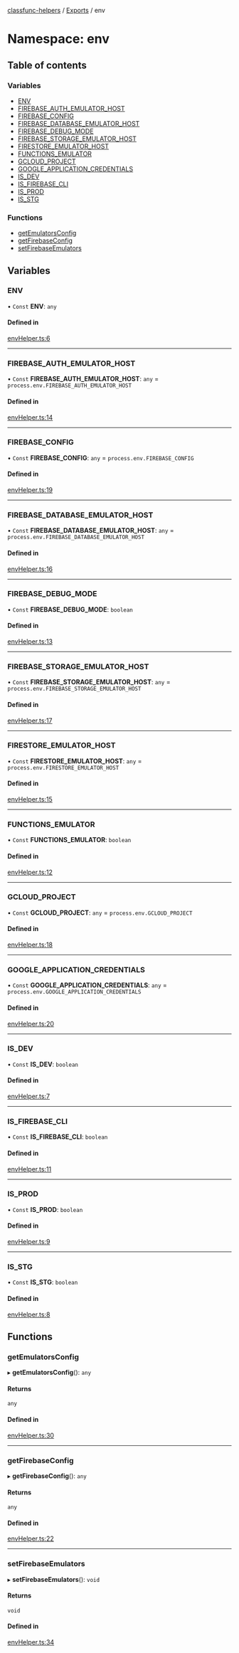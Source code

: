[classfunc-helpers](../README.md) / [Exports](../modules.md) / env

# Namespace: env

## Table of contents

### Variables

- [ENV](env.md#env)
- [FIREBASE\_AUTH\_EMULATOR\_HOST](env.md#firebase_auth_emulator_host)
- [FIREBASE\_CONFIG](env.md#firebase_config)
- [FIREBASE\_DATABASE\_EMULATOR\_HOST](env.md#firebase_database_emulator_host)
- [FIREBASE\_DEBUG\_MODE](env.md#firebase_debug_mode)
- [FIREBASE\_STORAGE\_EMULATOR\_HOST](env.md#firebase_storage_emulator_host)
- [FIRESTORE\_EMULATOR\_HOST](env.md#firestore_emulator_host)
- [FUNCTIONS\_EMULATOR](env.md#functions_emulator)
- [GCLOUD\_PROJECT](env.md#gcloud_project)
- [GOOGLE\_APPLICATION\_CREDENTIALS](env.md#google_application_credentials)
- [IS\_DEV](env.md#is_dev)
- [IS\_FIREBASE\_CLI](env.md#is_firebase_cli)
- [IS\_PROD](env.md#is_prod)
- [IS\_STG](env.md#is_stg)

### Functions

- [getEmulatorsConfig](env.md#getemulatorsconfig)
- [getFirebaseConfig](env.md#getfirebaseconfig)
- [setFirebaseEmulators](env.md#setfirebaseemulators)

## Variables

### ENV

• `Const` **ENV**: `any`

#### Defined in

[envHelper.ts:6](https://github.com/ClassFunc/classfunc-helpers/blob/54c3f24/src/envHelper.ts#L6)

___

### FIREBASE\_AUTH\_EMULATOR\_HOST

• `Const` **FIREBASE\_AUTH\_EMULATOR\_HOST**: `any` = `process.env.FIREBASE_AUTH_EMULATOR_HOST`

#### Defined in

[envHelper.ts:14](https://github.com/ClassFunc/classfunc-helpers/blob/54c3f24/src/envHelper.ts#L14)

___

### FIREBASE\_CONFIG

• `Const` **FIREBASE\_CONFIG**: `any` = `process.env.FIREBASE_CONFIG`

#### Defined in

[envHelper.ts:19](https://github.com/ClassFunc/classfunc-helpers/blob/54c3f24/src/envHelper.ts#L19)

___

### FIREBASE\_DATABASE\_EMULATOR\_HOST

• `Const` **FIREBASE\_DATABASE\_EMULATOR\_HOST**: `any` = `process.env.FIREBASE_DATABASE_EMULATOR_HOST`

#### Defined in

[envHelper.ts:16](https://github.com/ClassFunc/classfunc-helpers/blob/54c3f24/src/envHelper.ts#L16)

___

### FIREBASE\_DEBUG\_MODE

• `Const` **FIREBASE\_DEBUG\_MODE**: `boolean`

#### Defined in

[envHelper.ts:13](https://github.com/ClassFunc/classfunc-helpers/blob/54c3f24/src/envHelper.ts#L13)

___

### FIREBASE\_STORAGE\_EMULATOR\_HOST

• `Const` **FIREBASE\_STORAGE\_EMULATOR\_HOST**: `any` = `process.env.FIREBASE_STORAGE_EMULATOR_HOST`

#### Defined in

[envHelper.ts:17](https://github.com/ClassFunc/classfunc-helpers/blob/54c3f24/src/envHelper.ts#L17)

___

### FIRESTORE\_EMULATOR\_HOST

• `Const` **FIRESTORE\_EMULATOR\_HOST**: `any` = `process.env.FIRESTORE_EMULATOR_HOST`

#### Defined in

[envHelper.ts:15](https://github.com/ClassFunc/classfunc-helpers/blob/54c3f24/src/envHelper.ts#L15)

___

### FUNCTIONS\_EMULATOR

• `Const` **FUNCTIONS\_EMULATOR**: `boolean`

#### Defined in

[envHelper.ts:12](https://github.com/ClassFunc/classfunc-helpers/blob/54c3f24/src/envHelper.ts#L12)

___

### GCLOUD\_PROJECT

• `Const` **GCLOUD\_PROJECT**: `any` = `process.env.GCLOUD_PROJECT`

#### Defined in

[envHelper.ts:18](https://github.com/ClassFunc/classfunc-helpers/blob/54c3f24/src/envHelper.ts#L18)

___

### GOOGLE\_APPLICATION\_CREDENTIALS

• `Const` **GOOGLE\_APPLICATION\_CREDENTIALS**: `any` = `process.env.GOOGLE_APPLICATION_CREDENTIALS`

#### Defined in

[envHelper.ts:20](https://github.com/ClassFunc/classfunc-helpers/blob/54c3f24/src/envHelper.ts#L20)

___

### IS\_DEV

• `Const` **IS\_DEV**: `boolean`

#### Defined in

[envHelper.ts:7](https://github.com/ClassFunc/classfunc-helpers/blob/54c3f24/src/envHelper.ts#L7)

___

### IS\_FIREBASE\_CLI

• `Const` **IS\_FIREBASE\_CLI**: `boolean`

#### Defined in

[envHelper.ts:11](https://github.com/ClassFunc/classfunc-helpers/blob/54c3f24/src/envHelper.ts#L11)

___

### IS\_PROD

• `Const` **IS\_PROD**: `boolean`

#### Defined in

[envHelper.ts:9](https://github.com/ClassFunc/classfunc-helpers/blob/54c3f24/src/envHelper.ts#L9)

___

### IS\_STG

• `Const` **IS\_STG**: `boolean`

#### Defined in

[envHelper.ts:8](https://github.com/ClassFunc/classfunc-helpers/blob/54c3f24/src/envHelper.ts#L8)

## Functions

### getEmulatorsConfig

▸ **getEmulatorsConfig**(): `any`

#### Returns

`any`

#### Defined in

[envHelper.ts:30](https://github.com/ClassFunc/classfunc-helpers/blob/54c3f24/src/envHelper.ts#L30)

___

### getFirebaseConfig

▸ **getFirebaseConfig**(): `any`

#### Returns

`any`

#### Defined in

[envHelper.ts:22](https://github.com/ClassFunc/classfunc-helpers/blob/54c3f24/src/envHelper.ts#L22)

___

### setFirebaseEmulators

▸ **setFirebaseEmulators**(): `void`

#### Returns

`void`

#### Defined in

[envHelper.ts:34](https://github.com/ClassFunc/classfunc-helpers/blob/54c3f24/src/envHelper.ts#L34)
